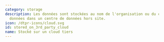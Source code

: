 ```yaml
---
category: storage
description: Les données sont stockées au nom de l'organisation ou du collecteur de
  données dans un centre de données hors site.
icon: /dtpr-icons/cloud.svg
id: stored_on_3rd_party_cloud
name: Stocké sur un cloud tiers
---
```

